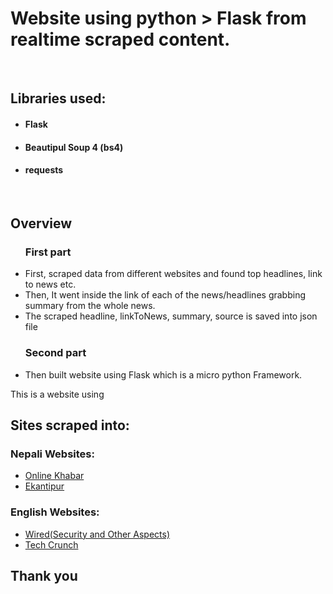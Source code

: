 # Website using python > Flask from realtime scraped content.
<br>

<h2> Libraries  used: </h2>
<ul>
    <li><h4> Flask </h4></li>
    <li><h4>Beautipul Soup 4 (bs4)</h4> </li>
    <li><h4> requests </h4></li>
</ul>
<br/>
<h2>Overview </h2>
<ul>
    <h3>First part</h3>
        <li>First, scraped data from different websites and found top headlines, link to news etc.</li>
        <li>Then, It went inside the link of each of the news/headlines grabbing summary from the whole news.</li>
        <li>The scraped headline, linkToNews, summary, source is saved into json file</li>
    <h3>Second part</h3>
<li>Then  built website using Flask which is a micro python Framework.</li>
</ul>
<p>This is a website using  </p>
<h2> Sites scraped into: </h2>
  <h3> Nepali Websites: </h3>
  <ul>
    <li> <a href='https://www.onlinekhabar.com/'> Online Khabar </a> </li>
    <li> <a href='https://www.ekantipur.com/'> Ekantipur </a> </li>
  </ul>
  <h3> English Websites: </h3>
  <ul>
    <li> <a href='https://www.wired.com/'> Wired(Security and Other Aspects) </a> </li>
    <li> <a href='https://techcrunch.com//'> Tech Crunch </a> </li>
  </ul>

## Thank you

